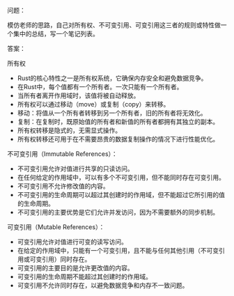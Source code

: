 问题：

模仿老师的思路，自己对所有权、不可变引用、可变引用这三者的规则或特性做一个集中的总结，写一个笔记列表。

答案：

所有权
- Rust的核心特性之一是所有权系统，它确保内存安全和避免数据竞争。
- 在Rust中，每个值都有一个所有者。一次只能有一个所有者。
- 当所有者离开作用域时，该值将被自动释放。
- 所有权可以通过移动（move）或复制（copy）来转移。
- 移动：将值从一个所有者转移到另一个所有者，旧的所有者将无效化。
- 复制：在复制时，既原始值的所有者和新值的所有者都拥有其独立的副本。
- 所有权转移是隐式的，无需显式操作。
- 所有权转移还可用于在不需要昂贵的数据复制操作的情况下进行性能优化。


不可变引用（Immutable References）：
- 不可变引用允许对值进行共享的只读访问。
- 在任何给定的作用域中，可以有多个不可变引用，但不能同时存在可变引用。
- 不可变引用不允许修改值的内容。
- 不可变引用的生命周期可以超过其创建时的作用域，但不能超过它所引用的值的生命周期。
- 不可变引用的主要优势是它们允许并发访问，因为不需要额外的同步机制。


可变引用（Mutable References）：
- 可变引用允许对值进行可变的读写访问。
- 在给定的作用域中，只能有一个可变引用，且不能与任何其他引用（不可变引用或可变引用）同时存在。
- 可变引用的主要目的是允许更改值的内容。
- 可变引用的生命周期不能超过其创建时的作用域。
- 可变引用不允许同时存在，以避免数据竞争和内存不一致问题。